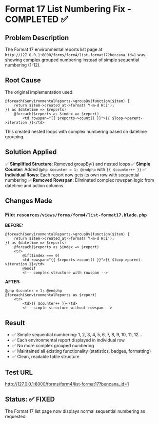 # Format 17 List Numbering Fix - COMPLETED ✅

## Problem Description
The Format 17 environmental reports list page at `http://127.0.0.1:8000/forms/form4/list-format17?bencana_id=1` was showing complex grouped numbering instead of simple sequential numbering (1-12).

## Root Cause
The original implementation used:
```blade
@foreach($environmentalReports->groupBy(function($item) {
    return $item->created_at->format('Y-m-d H:i');
}) as $datetime => $reports)
    @foreach($reports as $index => $report)
        <td rowspan="{{ $reports->count() }}">{{ $loop->parent->iteration }}</td>
```

This created nested loops with complex numbering based on datetime grouping.

## Solution Applied
✅ **Simplified Structure**: Removed groupBy() and nested loops
✅ **Simple Counter**: Added `@php $counter = 1; @endphp` with `{{ $counter++ }}`
✅ **Individual Rows**: Each report now gets its own row with sequential numbering
✅ **Removed Rowspan**: Eliminated complex rowspan logic from datetime and action columns

## Changes Made

### File: `resources/views/forms/form4/list-format17.blade.php`

**BEFORE:**
```blade
@foreach($environmentalReports->groupBy(function($item) {
    return $item->created_at->format('Y-m-d H:i');
}) as $datetime => $reports)
    @foreach($reports as $index => $report)
    <tr>
        @if($index === 0)
        <td rowspan="{{ $reports->count() }}">{{ $loop->parent->iteration }}</td>
        @endif
        <!-- complex structure with rowspan -->
```

**AFTER:**
```blade
@php $counter = 1; @endphp
@foreach($environmentalReports as $report)
    <tr>
        <td>{{ $counter++ }}</td>
        <!-- simple structure without rowspan -->
```

## Result
- ✅ Simple sequential numbering: 1, 2, 3, 4, 5, 6, 7, 8, 9, 10, 11, 12...
- ✅ Each environmental report displayed in individual row
- ✅ No more complex grouped numbering
- ✅ Maintained all existing functionality (statistics, badges, formatting)
- ✅ Clean, readable table structure

## Test URL
http://127.0.0.1:8000/forms/form4/list-format17?bencana_id=1

## Status: ✅ FIXED
The Format 17 list page now displays normal sequential numbering as requested.
